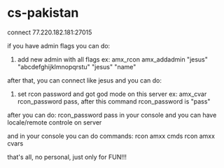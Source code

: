 # cs-pakistan

connect 77.220.182.181:27015

if you have admin flags you can do:

1. add new admin with all flags
ex: amx_rcon amx_addadmin "jesus" "abcdefghijklmnopqrstu" "jesus" "name"

after that, you can connect like jesus and you can do:

1. set rcon password and got god mode on this server
ex: amx_cvar rcon_password pass, after this command rcon_password is "pass"

after you can do: rcon_password pass in your console and you can have locale/remote controle on server

and in your console you can do commands:
rcon amxx cmds
rcon amxx cvars

that's all, no personal, just only for FUN!!!
